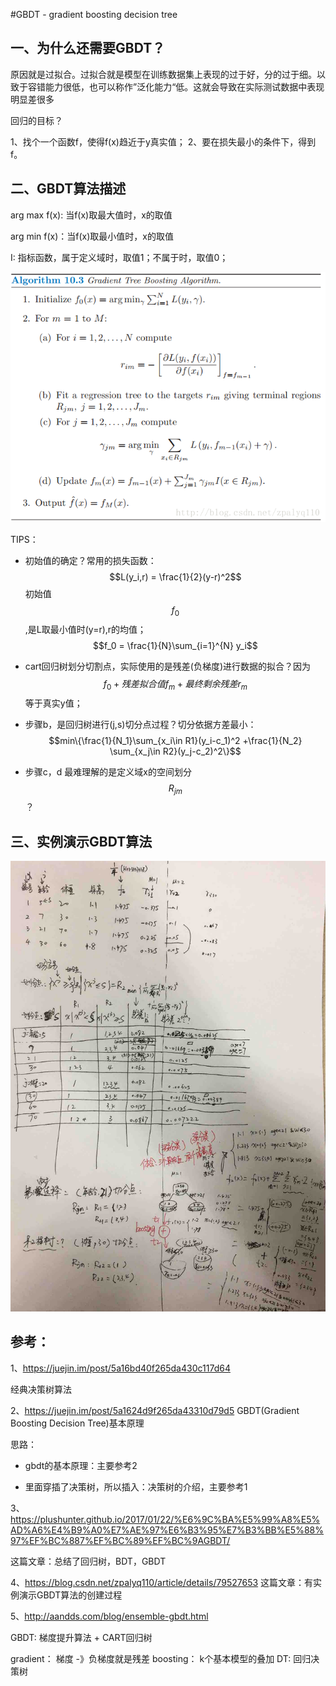 #GBDT - gradient boosting decision tree

## 一、为什么还需要GBDT？

原因就是过拟合。过拟合就是模型在训练数据集上表现的过于好，分的过于细。以致于容错能力很低，也可以称作”泛化能力“低。这就会导致在实际测试数据中表现明显差很多


回归的目标？

1、找个一个函数f，使得f(x)趋近于y真实值；
2、要在损失最小的条件下，得到f。



## 二、GBDT算法描述

arg max f(x): 当f(x)取最大值时，x的取值

arg min f(x)：当f(x)取最小值时，x的取值

I: 指标函数，属于定义域时，取值1；不属于时，取值0；


![](/assets/2-gbdt-jibenyuanli-1.png)

TIPS：

*  初始值的确定？常用的损失函数：$$L(y_i,r) = \frac{1}{2}(y-r)^2$$ 初始值$$f_0$$,是L取最小值时(y=r),r的均值；$$f_0 = \frac{1}{N}\sum_{i=1}^{N} y_i$$

* cart回归树划分切割点，实际使用的是残差(负梯度)进行数据的拟合？因为$$f_0 + 残差拟合值f_m + 最终剩余残差r_m$$ 等于真实y值；

* 步骤b，是回归树进行(j,s)切分点过程？切分依据方差最小：$$min\{\frac{1}{N_1}\sum_{x_i\in R1}(y_i-c_1)^2 +\frac{1}{N_2} \sum_{x_j\in R2}(y_j-c_2)^2\}$$

* 步骤c，d 最难理解的是定义域x的空间划分$$R_{jm}$$？
 
 
 
 
 
 ## 三、实例演示GBDT算法
 ![](/assets/2-gdbt-jibenyuanli-2.jpeg)
 













## 参考：
1、https://juejin.im/post/5a16bd40f265da430c117d64

经典决策树算法

2、https://juejin.im/post/5a1624d9f265da43310d79d5
GBDT(Gradient Boosting Decision Tree)基本原理

思路：

* gbdt的基本原理：主要参考2

* 里面穿插了决策树，所以插入：决策树的介绍，主要参考1


3、https://plushunter.github.io/2017/01/22/%E6%9C%BA%E5%99%A8%E5%AD%A6%E4%B9%A0%E7%AE%97%E6%B3%95%E7%B3%BB%E5%88%97%EF%BC%887%EF%BC%89%EF%BC%9AGBDT/

这篇文章：总结了回归树，BDT，GBDT


4、https://blog.csdn.net/zpalyq110/article/details/79527653
这篇文章：有实例演示GBDT算法的创建过程


5、http://aandds.com/blog/ensemble-gbdt.html

GBDT: 梯度提升算法 + CART回归树

gradient： 梯度  -》负梯度就是残差 
boosting： k个基本模型的叠加
DT: 回归决策树









